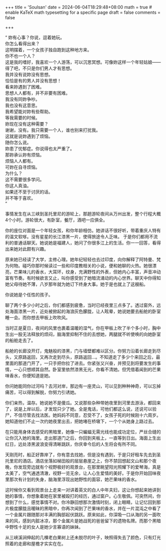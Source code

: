 +++
title = 'Soulsan'
date = 2024-06-04T18:29:48+08:00
math = true                                 # enable KaTeX math typesetting for a specific page
draft = false
comments = false

+++

“
  妳有心事？你说，逗着她玩。<br>
  你怎么看得出来？<br>
  这明摆着，一个女孩子独自跑到这种地方来。<br>
  你不也一个人？<br>
  这是我的嗜好，我喜欢一个人游荡，可以沉思冥想。可像妳这样一个年轻姑娘——<br>
  得了吧，不只是你们男人才有思想。<br>
  我并没有说妳没有思想。<br>
  恰恰是有的男人并没有思想！<br>
  看来妳遇到了困难。<br>
  思想人人都有，并不非要有困难。<br>
  我没有同妳争吵。<br>
  我也没有这意思。<br>
  我希望能对妳有些帮助。<br>
  等我需要的时候。<br>
  妳现在没有这种需要？<br>
  谢谢，没有。我只需要一个人，谁也别来打扰我。<br>
  这就是说妳遇到了烦恼。<br>
  随你怎么说。<br>
  妳患了忧郁症。你说得也太严重了。<br>
  那妳承认妳有烦恼。<br>
  烦恼人人都有。<br>
  可妳在自寻烦恼。<br>
  为什么？<br>
  这不需要很多学问。<br>
  你这人真油。<br>
  如果还不至于讨厌的话。<br>
  并不等于喜欢。<br>
”

事情发生在从三峡到圣托里尼的游轮上，那趟游轮夜间从万州出发，整个行程大概4个小时。游轮很大，有卧室，餐厅，酒吧一应俱全。

你的座位对面是一个年轻女孩，和你年龄相仿。她讲话不很好听，带着重庆人特有的温文软嗲。没有星星的长江漆黑一片，使得旅途令人乏味。 于是你们都用不流利的普通话聊天。她说她是福建人，她问了你很多江上的生活。你一一回答，看得出来她对此颇有兴趣。

原来她已经读了大学，主修心理。她年纪轻轻也去过印度，向你解释了阿特曼、梵为何物。碰巧你那时候读过一些和印度教相关的小说，便和她聊的火热。她很漂亮，芒果味儿的香水，大耳环，纹身，充满野性的外表，但她内心丰富，声音冲动富有节奏。有时候欲言又止，叫你感受到了她暗流涌动的内心世界。聊天中你得知她父母待她不薄，八岁那年就为她订下终身大事。她于是也就上了这艘船。

你说她是个任性的孩子。

聊了两个多少小时之后，你们都感到疲惫，当时已经夜里三点多了。透过窗外，远处海面漆黑一片，近处被掀起的海浪灰色朦胧，让人眩晕，她说她要去船舱的卧室睡一会。而你想去甲板上吹吹风。

当时正是夏日，夜间的风里也裹着温暖的湿气，你在甲板上吹了半个多小时，胸中生出一股无法释放的烦闷，脑海里抑制不住的去想她，两腿就不听使唤的向她卧室的船舱走去了。

船舱的长廊没开灯，鬼魅般的漆黑，门与墙壁都难以区分。你努力沿着长廊走到尽头，又原路返回，又再次走到尽头，原路返回…。不知道走了多少个来回之后，最里面的那道门开了，一只手把你拉了进去。你紧张又兴奋，并预见到将要发生的事情，一心只想顺其自然。卧室里依然漆黑无光，你看不清她。但凭借着闻到的芒果味香水，你便知道是她。

你问她能同你过河吗？去河对岸，那边有一座灵山，可以见到种种神奇，可以忘掉痛苦，可以得到解脱，你努力引诱她。

你们亲热，温存。她说她不是傻瓜。又说那些杂种带她夜里到河里去游泳，都回来了，说是上岸以后，才发现只少了她。全是鬼话，可他们都这么说，还说可以验尸，不信尽管去找法医。她妈妈不同意，忍受不了，女孩子死的时候刚十六周岁。她知道他们不止一次约她夜里出去，把她堵在桥墩下，一个个从她身上路过去。

在只能用身体去感受的黑暗里，她像一只蝙蝠无需光线也能成功定位，严丝合缝的让你沉入她的海里。走出那道门之后，你回到夹板上，一直等到日出。海面上生出红日，远处漆黑波浪变得清晰跳跃，你庆幸今后的人生将会有所不同。

天刚亮时，船正好靠岸了，你有意去找她，但是没有遇到，于是只好租车先去到圣托里尼的酒店。酒店坐落如梯田般的层层悬崖之上，你不禁回想起文山和那个夜晚，你发现旁边就有个视野极好的观景台，在那里眺望阳光照耀下的爱琴海，真是太美了，空气通透清澈，视野一览无余，让人心生爱情的美好。于是你开始回味夜里那次有计划的失身，脑海里浮现出她野性的面容，她芒果味的香水。

这时候你又看到观景台上走来一对讲着英文的白人中年夫妇，这让你想起来她讲到她的事情，你想象着她在家里被殴打的经历，通过窗户。心生敬佩。可突然间，你想到了什么，感觉事情不对。你冷静回想那次激情时刻，闭上眼睛，让记忆回到那片极度朦胧且暧昧的黑暗中，你再次闻到了芒果味的香水，并在一片混沌之中看了一个金属片跟随那对丰满的胸部起伏跳跃。原来如此，你深吸一口从海的另一面吹来的风，感到内脏冰凉，那个金属片是她战死的爸爸留下的遗物名牌。而那个黑暗中野性十足的女人是她少言寡语的妹妹。

从三峡溪涧伸起的几棵老白果树上还未脱尽的叶子，映照得失去了颜色，只有灯光照着的走廊和屋檐才实实在在。